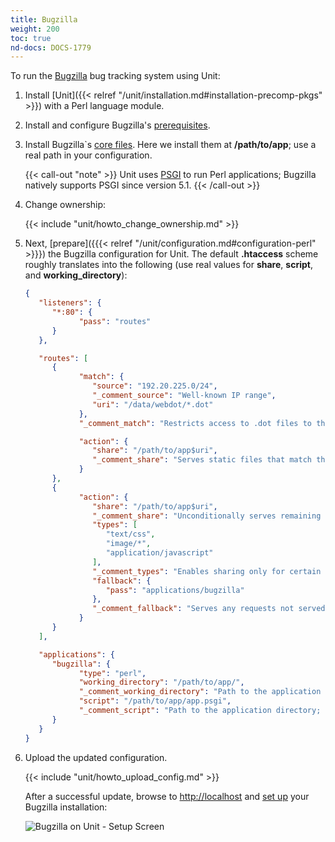 ```yaml
---
title: Bugzilla
weight: 200
toc: true
nd-docs: DOCS-1779
---
```


To run the [Bugzilla](https://www.bugzilla.org) bug tracking system using
Unit:

1. Install [Unit]({{< relref "/unit/installation.md#installation-precomp-pkgs" >}}) with a Perl language module.


2. Install and configure Bugzilla's [prerequisites](https://bugzilla.readthedocs.io/en/latest/installing/linux.html#install-packages).

3. Install Bugzilla`s [core files](https://bugzilla.readthedocs.io/en/latest/installing/linux.html#bugzilla).
   Here we install them at **/path/to/app**; use a real path in your configuration.

   {{< call-out "note" >}}
   Unit uses [PSGI](https://metacpan.org/pod/PSGI) to run Perl
   applications; Bugzilla natively supports PSGI since version 5.1.
   {{< /call-out >}}

4. Change ownership:

   {{< include "unit/howto_change_ownership.md" >}}


5. Next,
   [prepare]({{{< relref "/unit/configuration.md#configuration-perl" >}}})
   the Bugzilla configuration for Unit. The default **.htaccess** scheme roughly
   translates into the following (use real values for **share**, **script**,
   and **working_directory**):

   ```json
   {
      "listeners": {
         "*:80": {
               "pass": "routes"
         }
      },

      "routes": [
         {
               "match": {
                  "source": "192.20.225.0/24",
                  "_comment_source": "Well-known IP range",
                  "uri": "/data/webdot/*.dot"
               },
               "_comment_match": "Restricts access to .dot files to the public webdot server at research.att.com",

               "action": {
                  "share": "/path/to/app$uri",
                  "_comment_share": "Serves static files that match the conditions above"
               }
         },
         {
               "action": {
                  "share": "/path/to/app$uri",
                  "_comment_share": "Unconditionally serves remaining requests that target static files",
                  "types": [
                     "text/css",
                     "image/*",
                     "application/javascript"
                  ],
                  "_comment_types": "Enables sharing only for certain file types",
                  "fallback": {
                     "pass": "applications/bugzilla"
                  },
                  "_comment_fallback": "Serves any requests not served with the 'share' immediately above"
               }
         }
      ],

      "applications": {
         "bugzilla": {
               "type": "perl",
               "working_directory": "/path/to/app/",
               "_comment_working_directory": "Path to the application directory; use a real path in your configuration",
               "script": "/path/to/app/app.psgi",
               "_comment_script": "Path to the application directory; use a real path in your configuration"
         }
      }
   }
   ```

6. Upload the updated configuration.

   {{< include "unit/howto_upload_config.md" >}}

   After a successful update, browse to <http://localhost> and [set up](https://bugzilla.readthedocs.io/en/latest/installing/essential-post-install-config.html)
   your Bugzilla installation:

   ![Bugzilla on Unit - Setup Screen](/unit/images/bugzilla.png)
